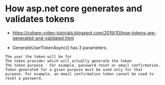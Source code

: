 # How asp.net core generates and validates tokens
- https://csharp-video-tutorials.blogspot.com/2019/10/how-tokens-are-generated-and-validated.html

- GenerateUserTokenAsync() has 3 parameters.
```
The user the token will be for
The token provider which will actually generate the token
The token purpose - For example, password reset or email confirmation. Token generated for a given purpose must be used only for that purpose. For example, an email confirmation token cannot be used to reset a password.
```
